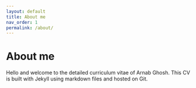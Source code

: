 ```yaml
---
layout: default
title: About me
nav_order: 1
permalink: /about/
---
```

# About me

Hello and welcome to the detailed curriculum vitae of Arnab Ghosh.
This CV is built with Jekyll using markdown files and hosted on Git.
